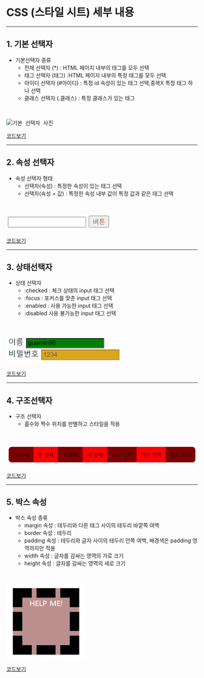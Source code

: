 # CSS (스타일 시트) 세부 내용

---------------------------------
## 1. 기본 선택자 
- 기본선택자 종류
  - 전체 선택자 (\*\) : HTML 페이지 내부의 태그를 모두 선택
  - 태그 선택자 (태그) :HTML 페이지 내부의 특정 태그를 모두 선택
  - 아이디 선택자 (#아이디) : 특정 id 속성이 있는 태그 선택,중복X 특정 태그 하나 선택
  - 클래스 선택자 (.클래스) : 특정 클래스가 있는 태그
<br>

<kbd>![기본 선택자 사진](https://user-images.githubusercontent.com/77951835/110293867-72f04080-8032-11eb-8257-b59b6dc86eca.JPG)<br></kbd>


[코드보기](https://github.com/guemin96/StudyHtml/blob/main/02_CSS/%EC%86%8D%EC%84%B1%20%EC%84%A0%ED%83%9D%EC%9E%90_test.html)

---------------------------------

## 2. 속성 선택자 
- 속성 선택자 형태
  - 선택자(속성) : 특정한 속성이 있는 태그 선택
  - 선택자(속성 = 값) : 특정한 속성 내부 값이 특정 값과 같은 태그 선택
  
<br>

<kbd>![속성선택자](https://github.com/guemin96/StudyHtml/blob/main/02_CSS/%EC%82%AC%EC%A7%84/2.%EC%86%8D%EC%84%B1%20%EC%84%A0%ED%83%9D%EC%9E%90.PNG)<br></kbd>


[코드보기](https://github.com/guemin96/StudyHtml/blob/main/02_CSS/%EC%86%8D%EC%84%B1%20%EC%84%A0%ED%83%9D%EC%9E%90_test.html)

---------------------------------

## 3. 상태선택자
- 상태 선택자
  - :checked : 체크 상태의 input 태그 선택
  - :focus : 포커스를 맞춘 input 태그 선택
  - :enabled : 사용 가능한 input 태그 선택
  - :disabled 사용 불가능한 input 태그 선택
<br>

<kbd>![상태선택자](https://github.com/guemin96/StudyHtml/blob/main/02_CSS/%EC%82%AC%EC%A7%84/%EC%83%81%ED%83%9C%20%EC%84%A0%ED%83%9D%EC%9E%90.PNG)<br></kbd>


[코드보기](https://github.com/guemin96/StudyHtml/blob/main/02_CSS/div_test.html)

---------------------------------

## 4. 구조선택자
- 구조 선택자
  - 홀수와 짝수 위치를 판별하고 스타일을 적용
<br>

<kbd>![구조선택자](https://github.com/guemin96/StudyHtml/blob/main/02_CSS/%EC%82%AC%EC%A7%84/7.PNG)<br></kbd>


[코드보기](https://github.com/guemin96/StudyHtml/blob/main/02_CSS/selector_struct_test.html)

---------------------------------

## 5. 박스 속성
- 박스 속성 종류
  - margin 속성 : 테두리와 다른 태그 사이의 테두리 바깥쪽 여백
  - border 속성 : 테두리
  - padding 속성 : 테두리와 글자 사이의 테두리 안쪽 여백, 배경색은 padding 영역까지만 적용
  - width 속성 : 글자를 감싸는 영역의 가로 크기
  - height 속성 : 글자를 감싸는 영역의 세로 크기
<br>

<kbd>![박스 속성](https://github.com/guemin96/StudyHtml/blob/main/02_CSS/%EC%82%AC%EC%A7%84/box.PNG)<br></kbd>


[코드보기](https://github.com/guemin96/StudyHtml/blob/main/02_CSS/box_test.html)

